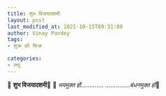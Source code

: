 ```yaml
---
title: शुभ विजयादशमी
layout: post
last_modified_at: 2021-10-15T09:31:00
author: Vinay Pandey
tags:
- शुक्र की फिक्र

categories:
- लघु
---
```

🌷 **शुभ विजयादशमी**🌷
🙏 *भयमुक्त हों.............*
*..............बंधनमुक्त हों*🙏


